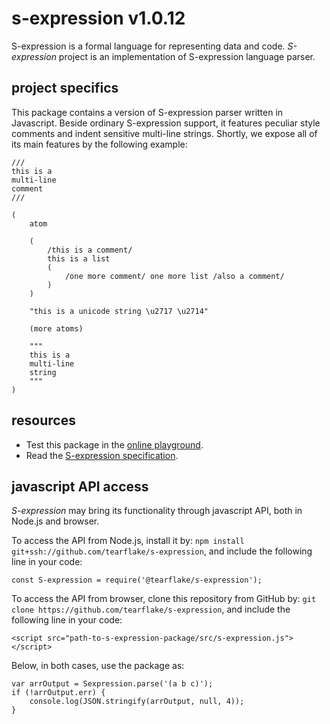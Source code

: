 # s-expression v1.0.12

S-expression is a formal language for representing data and code. *S-expression* project is an implementation of S-expression language parser.

## project specifics

This package contains a version of S-expression parser written in Javascript. Beside ordinary S-expression support, it features peculiar style comments and indent sensitive multi-line strings. Shortly, we expose all of its main features by the following example:

```
///
this is a
multi-line
comment
///

(
    atom
    
    (
        /this is a comment/
        this is a list
        (
            /one more comment/ one more list /also a comment/
        )
    )
    
    "this is a unicode string \u2717 \u2714"
    
    (more atoms)
    
    """
    this is a
    multi-line
    string
    """
)
```

## resources

- Test this package in the [online playground](https://tearflake.github.io/s-expression/playground/).
- Read the [S-expression specification](https://tearflake.github.io/s-expression/docs/s-expression).

## javascript API access

*S-expression* may bring its functionality through javascript API, both in Node.js and browser.

To access the API from Node.js, install it by: `npm install git+ssh://github.com/tearflake/s-expression`, and include the following line in your code:

```
const S-expression = require('@tearflake/s-expression');
```

To access the API from browser, clone this repository from GitHub by: `git clone https://github.com/tearflake/s-expression`, and include the following line in your code:

```
<script src="path-to-s-expression-package/src/s-expression.js"></script>
```

Below, in both cases, use the package as:

```
var arrOutput = Sexpression.parse('(a b c)');
if (!arrOutput.err) {
    console.log(JSON.stringify(arrOutput, null, 4));
}
```
